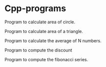 # Cpp-programs

Program to calculate area of circle.

Program to calculate area of a triangle.

Program to calculate the average of N numbers.

Program to compute the discount

Program to compute the fibonacci series.